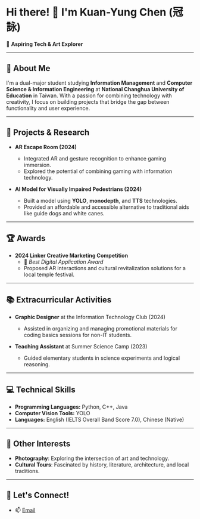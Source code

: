 <!-- ## Hi there 👋 -->

<!--
**KuanYung/KuanYung** is a ✨ _special_ ✨ repository because its `README.md` (this file) appears on your GitHub profile.

Here are some ideas to get you started:

- 🔭 I’m currently working on ...
- 🌱 I’m currently learning ...
- 👯 I’m looking to collaborate on ...
- 🤔 I’m looking for help with ...
- 💬 Ask me about ...
- 📫 How to reach me: ...
- 😄 Pronouns: ...
- ⚡ Fun fact: ...
-->
# Hi there! 👋 I'm Kuan-Yung Chen (冠詠)

🎯 **Aspiring Tech & Art Explorer**

---

## 🧠 About Me
I'm a dual-major student studying **Information Management** and **Computer Science & Information Engineering** at **National Changhua University of Education** in Taiwan. With a passion for combining technology with creativity, I focus on building projects that bridge the gap between functionality and user experience.

---

## 🔬 Projects & Research
- **AR Escape Room (2024)**
  - Integrated AR and gesture recognition to enhance gaming immersion.
  - Explored the potential of combining gaming with information technology.

- **AI Model for Visually Impaired Pedestrians (2024)**
  - Built a model using **YOLO**, **monodepth**, and **TTS** technologies.
  - Provided an affordable and accessible alternative to traditional aids like guide dogs and white canes.

---

## 🏆 Awards
- **2024 Linker Creative Marketing Competition**
  - 🏅 *Best Digital Application Award*
  - Proposed AR interactions and cultural revitalization solutions for a local temple festival.

---

## 📚 Extracurricular Activities
- **Graphic Designer** at the Information Technology Club (2024)
  - Assisted in organizing and managing promotional materials for coding basics sessions for non-IT students.

- **Teaching Assistant** at Summer Science Camp (2023)
  - Guided elementary students in science experiments and logical reasoning.

---

## 💻 Technical Skills
- **Programming Languages:** Python, C++, Java
- **Computer Vision Tools:** YOLO
- **Languages:** English (IELTS Overall Band Score 7.0), Chinese (Native)

---

## 🎨 Other Interests
- **Photography**: Exploring the intersection of art and technology.
- **Cultural Tours**: Fascinated by history, literature, architecture, and local traditions.

---

## 🚀 Let's Connect!
- 📫 [Email](mailto:chenkaunyung@outlook.com)
<!--
- 🌐 [Portfolio](https://your-portfolio-link.com)
- 🔗 [LinkedIn](https://linkedin.com/in/your-profile)
--!>
